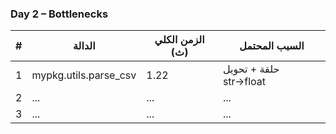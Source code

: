 ### Day 2 – Bottlenecks
| # | الدالة | الزمن الكلي (ث) | السبب المحتمل |
|---|--------|-----------------|---------------|
| 1 | mypkg.utils.parse_csv | 1.22 | حلقة + تحويل str→float |
| 2 | ... | ... | ... |
| 3 | ... | ... | ... |
